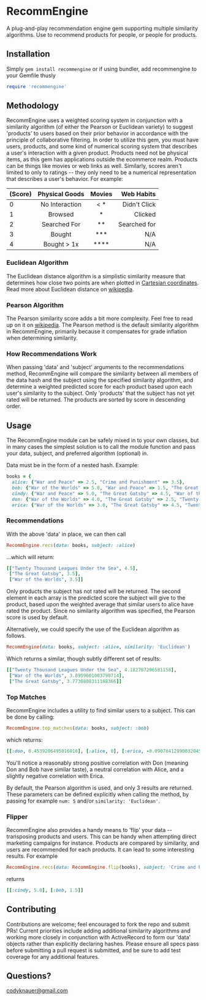 # RecommEngine
A plug-and-play recommendation engine gem supporting multiple similarity algorithms.  Use to recommend products for people, or people for products.

## Installation
Simply `gem install recommengine` or if using bundler, add recommengine to your Gemfile thusly
```ruby
require 'recommengine'
```

## Methodology
RecommEngine uses a weighted scoring system in conjunction with a similarity algorithm (of either the Pearson or Euclidean variety) to suggest 'products' to users based on their prior behavior in accordance with the principle of collaborative filtering.  In order to utilize this gem, you must have users, products, and some kind of numerical scoring system that describes a user's interaction with a given product.
Products need not be physical items, as this gem has applications outside the ecommerce realm. Products can be things like movies or web links as well.  Similarly, scores aren't limited to only to ratings -- they only need to be a numerical representation that describes a user's behavior.  For example:


|(Score)| Physical Goods | Movies |  Web Habits  |
--------|:--------------:|:------:|-------------:|
|   0   | No Interaction |  < *   | Didn't Click |
|   1   | Browsed        |   *    | Clicked      |
|   2   | Searched For   |   **   | Searched for |
|   3   | Bought         |   ***  |     N/A      |
|   4   | Bought > 1x    |   **** |     N/A      |

### Euclidean Algorithm

The Euclidean distance algorithm is a simplistic similarity measure that determines how close two points are when plotted in [Cartesian coordinates](https://en.wikipedia.org/wiki/Cartesian_coordinate_system).  Read more about Euclidean distance on [wikipedia](https://en.wikipedia.org/wiki/Euclidean_distance).

### Pearson Algorithm

The Pearson similarity score adds a bit more complexity.  Feel free to read up on it on [wikipedia](https://en.wikipedia.org/wiki/Pearson_product-moment_correlation_coefficient).  The Pearson method is the default similarity algorithm in RecommEngine, primarily because it compensates for grade inflation when determining similarity.

### How Recommendations Work

When passing 'data' and 'subject' arguments to the recommendations method, RecommEngine will compare the similarity between all members of the data hash and the subject using the specified similarity algorithm, and determine a weighted predicted score for each product based upon each user's similarity to the subject.  Only 'products' that the subject has not yet rated will be returned.  The products are sorted by score in descending order.

## Usage

The RecommEngine module can be safely mixed in to your own classes, but in many cases the simplest solution is to call the module function and pass your data, subject, and preferred algorithm (optional) in.

Data must be in the form of a nested hash. Example:

```ruby
books = {
  alice: {"War and Peace" => 2.5, "Crime and Punishment" => 3.5},
  bob: {"War of the Worlds" => 5.0, "War and Peace" => 1.5, "The Great Gatsby" => 4.0},
  cindy: {"War and Peace" => 5.0, "The Great Gatsby" => 4.5, "War of the Worlds" => 3.0, "Twenty Thousand Leagues Under the Sea" => 3.0},
  don: {"War of the Worlds" => 4.0, "The Great Gatsby" => 2.5, "Twenty Thousand Leagues Under the Sea" => 5.0, "Crime and Punishment" => 4.5, "War and Peace" => 3.0},
  erica: {"War of the Worlds" => 3.0, "The Great Gatsby" => 4.5, "Twenty Thousand Leagues Under the Sea" => 4.0, "Crime and Punishment" => 4.5, "War and Peace" => 3.5}}
```
### Recommendations

With the above 'data' in place, we can then call

```ruby
RecommEngine.recs(data: books, subject: :alice)
```

...which will return:

```ruby
[["Twenty Thousand Leagues Under the Sea", 4.5],
 ["The Great Gatsby", 3.5],
 ["War of the Worlds", 3.5]]
```

Only products the subject has not rated will be returned.  The second element in each array is the predicted score the subject will give to the product, based upon the weighted average that similar users to alice have rated the product.  Since no similarity algorithm was specified, the Pearson score is used by default.

Alternatively, we could specify the use of the Euclidean algorithm as follows.

```ruby
RecommEngine(data: books, subject: :alice, similarity: 'Euclidean')
```

Which returns a similar, though subtly different set of results:

```ruby
[["Twenty Thousand Leagues Under the Sea", 4.182787296581158],
 ["War of the Worlds", 3.8959601003790714],
 ["The Great Gatsby", 3.7736808311188366]]
```
### Top Matches

RecommEngine includes a utility to find similar users to a subject.  This can be done by calling:

```ruby
RecommEngine.top_matches(data: books, subject: :bob)
```

which returns:

```ruby
[[:don, 0.4539206495016016], [:alice, 0], [:erica, -0.09078412990032045]]
```

You'll notice a reasonably strong positive correlation with Don (meaning Don and Bob have similar taste), a neutral correlation with Alice, and a slightly negative correlation with Erica.

By default, the Pearson algorithm is used, and only 3 results are returned.  These  parameters can be defined explicitly when calling the method, by passing for example `num: 5` and/or `similarity: 'Euclidean'`.

### Flipper

RecommEngine also provides a handy means to 'flip' your data -- transposing products and users.  This can be handy when attempting direct marketing campaigns for instance.  Products are compared by similarity, and users are recommended for each products.  It can lead to some interesting results.  For example

```ruby
RecommEngine.recs(data: RecommEngine.flip(books), subject: 'Crime and Punishment')
```
returns

```ruby
[[:cindy, 5.0], [:bob, 1.5]]
```

## Contributing

Contributions are welcome; feel encouraged to fork the repo and submit PRs!  Current priorities include adding additional similarity algorithms and working more closely in conjunction with ActiveRecord to form our 'data' objects rather than explicitly declaring hashes.  Please ensure all specs pass before submitting a pull request is submitted, and be sure to add test coverage for any additional features.

## Questions?

codyknauer@gmail.com